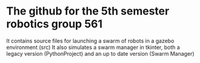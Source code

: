 # The github for the 5th semester robotics group 561
It contains source files for launching a swarm of robots in a gazebo environment (src)
It also simulates a swarm manager in tkinter, both a legacy version (PythonProject) and an up to date version (Swarm Manager)
